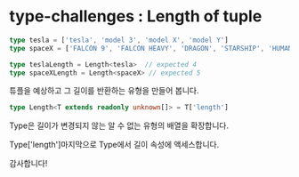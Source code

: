 # type-challenges : Length of tuple

```ts
type tesla = ['tesla', 'model 3', 'model X', 'model Y']
type spaceX = ['FALCON 9', 'FALCON HEAVY', 'DRAGON', 'STARSHIP', 'HUMAN SPACEFLIGHT']

type teslaLength = Length<tesla>  // expected 4
type spaceXLength = Length<spaceX> // expected 5
```

튜플을 예상하고 그 길이를 반환하는 유형을 만들어 봅니다.

```ts
type Length<T extends readonly unknown[]> = T['length']
```

Type은 길이가 변경되지 않는 알 수 없는 유형의 배열을 확장합니다.

Type['length']마지막으로 Type에서 길이 속성에 액세스합니다.

감사합니다!

